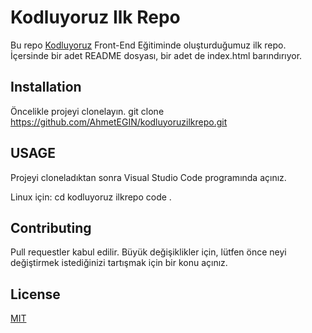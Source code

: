 # Kodluyoruz Ilk Repo

Bu repo [Kodluyoruz](https://www.youtube.com/@Kodluyoruz/featured) Front-End Eğitiminde oluşturduğumuz ilk repo. İçersinde bir adet README dosyası, bir adet de index.html barındırıyor.

## Installation

Öncelikle projeyi clonelayın.
git clone https://github.com/AhmetEGIN/kodluyoruzilkrepo.git

## USAGE

Projeyi cloneladıktan sonra Visual Studio Code programında açınız.

Linux için:
cd kodluyoruz ilkrepo
code .

## Contributing

Pull requestler kabul edilir. Büyük değişiklikler için, lütfen önce neyi değiştirmek istediğinizi tartışmak için bir konu açınız.

## License

[MIT](https://choosealicense.com/)
